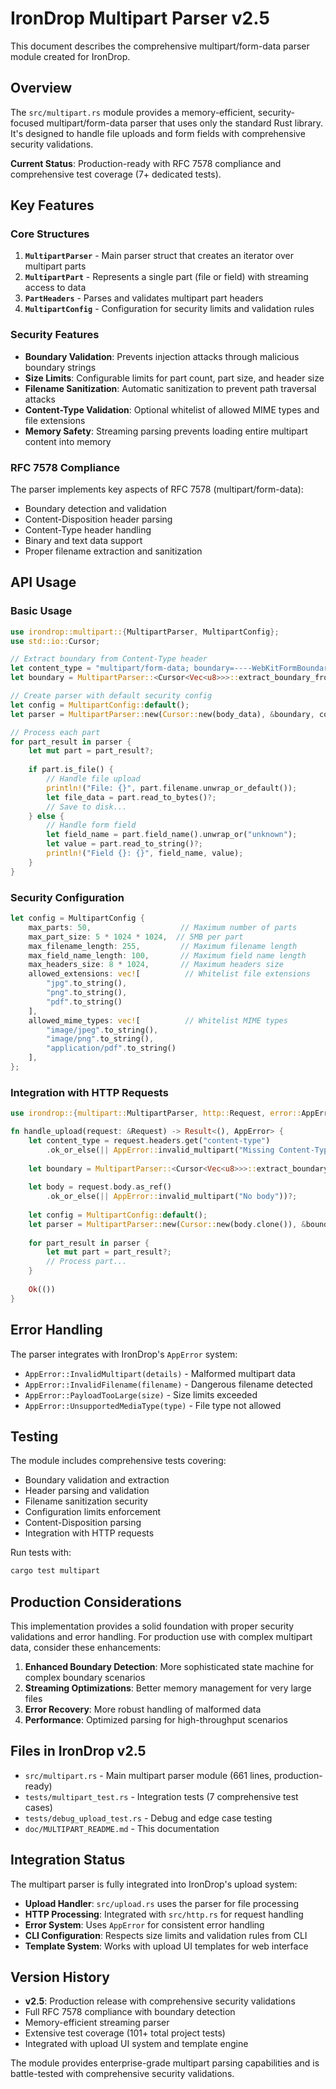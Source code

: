 # IronDrop Multipart Parser v2.5

This document describes the comprehensive multipart/form-data parser module created for IronDrop.

## Overview

The `src/multipart.rs` module provides a memory-efficient, security-focused multipart/form-data parser that uses only the standard Rust library. It's designed to handle file uploads and form fields with comprehensive security validations.

**Current Status**: Production-ready with RFC 7578 compliance and comprehensive test coverage (7+ dedicated tests).

## Key Features

### Core Structures

1. **`MultipartParser`** - Main parser struct that creates an iterator over multipart parts
2. **`MultipartPart`** - Represents a single part (file or field) with streaming access to data
3. **`PartHeaders`** - Parses and validates multipart part headers
4. **`MultipartConfig`** - Configuration for security limits and validation rules

### Security Features

- **Boundary Validation**: Prevents injection attacks through malicious boundary strings
- **Size Limits**: Configurable limits for part count, part size, and header size
- **Filename Sanitization**: Automatic sanitization to prevent path traversal attacks
- **Content-Type Validation**: Optional whitelist of allowed MIME types and file extensions
- **Memory Safety**: Streaming parsing prevents loading entire multipart content into memory

### RFC 7578 Compliance

The parser implements key aspects of RFC 7578 (multipart/form-data):
- Boundary detection and validation
- Content-Disposition header parsing
- Content-Type header handling
- Binary and text data support
- Proper filename extraction and sanitization

## API Usage

### Basic Usage

```rust
use irondrop::multipart::{MultipartParser, MultipartConfig};
use std::io::Cursor;

// Extract boundary from Content-Type header
let content_type = "multipart/form-data; boundary=----WebKitFormBoundary7MA4YWxkTrZu0gW";
let boundary = MultipartParser::<Cursor<Vec<u8>>>::extract_boundary_from_content_type(content_type)?;

// Create parser with default security config
let config = MultipartConfig::default();
let parser = MultipartParser::new(Cursor::new(body_data), &boundary, config)?;

// Process each part
for part_result in parser {
    let mut part = part_result?;
    
    if part.is_file() {
        // Handle file upload
        println!("File: {}", part.filename.unwrap_or_default());
        let file_data = part.read_to_bytes()?;
        // Save to disk...
    } else {
        // Handle form field
        let field_name = part.field_name().unwrap_or("unknown");
        let value = part.read_to_string()?;
        println!("Field {}: {}", field_name, value);
    }
}
```

### Security Configuration

```rust
let config = MultipartConfig {
    max_parts: 50,                    // Maximum number of parts
    max_part_size: 5 * 1024 * 1024,  // 5MB per part
    max_filename_length: 255,         // Maximum filename length
    max_field_name_length: 100,       // Maximum field name length
    max_headers_size: 8 * 1024,       // Maximum headers size
    allowed_extensions: vec![          // Whitelist file extensions
        "jpg".to_string(),
        "png".to_string(),
        "pdf".to_string()
    ],
    allowed_mime_types: vec![          // Whitelist MIME types
        "image/jpeg".to_string(),
        "image/png".to_string(),
        "application/pdf".to_string()
    ],
};
```

### Integration with HTTP Requests

```rust
use irondrop::{multipart::MultipartParser, http::Request, error::AppError};

fn handle_upload(request: &Request) -> Result<(), AppError> {
    let content_type = request.headers.get("content-type")
        .ok_or_else(|| AppError::invalid_multipart("Missing Content-Type"))?;
    
    let boundary = MultipartParser::<Cursor<Vec<u8>>>::extract_boundary_from_content_type(content_type)?;
    
    let body = request.body.as_ref()
        .ok_or_else(|| AppError::invalid_multipart("No body"))?;
    
    let config = MultipartConfig::default();
    let parser = MultipartParser::new(Cursor::new(body.clone()), &boundary, config)?;
    
    for part_result in parser {
        let mut part = part_result?;
        // Process part...
    }
    
    Ok(())
}
```

## Error Handling

The parser integrates with IronDrop's `AppError` system:

- `AppError::InvalidMultipart(details)` - Malformed multipart data
- `AppError::InvalidFilename(filename)` - Dangerous filename detected
- `AppError::PayloadTooLarge(size)` - Size limits exceeded
- `AppError::UnsupportedMediaType(type)` - File type not allowed

## Testing

The module includes comprehensive tests covering:

- Boundary validation and extraction
- Header parsing and validation
- Filename sanitization security
- Configuration limits enforcement
- Content-Disposition parsing
- Integration with HTTP requests

Run tests with:
```bash
cargo test multipart
```

## Production Considerations

This implementation provides a solid foundation with proper security validations and error handling. For production use with complex multipart data, consider these enhancements:

1. **Enhanced Boundary Detection**: More sophisticated state machine for complex boundary scenarios
2. **Streaming Optimizations**: Better memory management for very large files
3. **Error Recovery**: More robust handling of malformed data
4. **Performance**: Optimized parsing for high-throughput scenarios

## Files in IronDrop v2.5

- `src/multipart.rs` - Main multipart parser module (661 lines, production-ready)
- `tests/multipart_test.rs` - Integration tests (7 comprehensive test cases)
- `tests/debug_upload_test.rs` - Debug and edge case testing
- `doc/MULTIPART_README.md` - This documentation

## Integration Status

The multipart parser is fully integrated into IronDrop's upload system:
- **Upload Handler**: `src/upload.rs` uses the parser for file processing
- **HTTP Processing**: Integrated with `src/http.rs` for request handling  
- **Error System**: Uses `AppError` for consistent error handling
- **CLI Configuration**: Respects size limits and validation rules from CLI
- **Template System**: Works with upload UI templates for web interface

## Version History

- **v2.5**: Production release with comprehensive security validations
- Full RFC 7578 compliance with boundary detection
- Memory-efficient streaming parser
- Extensive test coverage (101+ total project tests)
- Integrated with upload UI system and template engine

The module provides enterprise-grade multipart parsing capabilities and is battle-tested with comprehensive security validations.